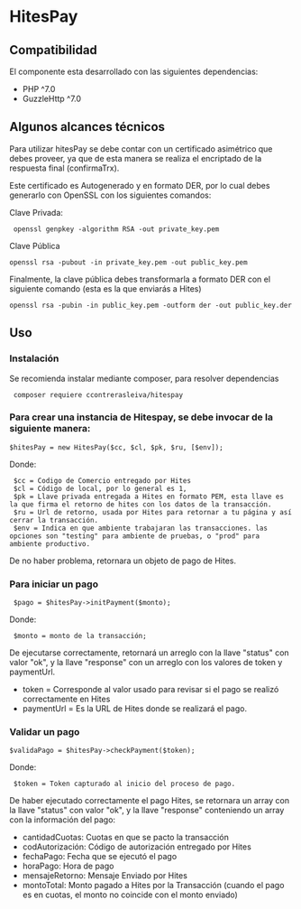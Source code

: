# HitesPay

## Compatibilidad
El componente esta desarrollado con las siguientes dependencias:

* PHP ^7.0
* GuzzleHttp ^7.0

## Algunos alcances técnicos

Para utilizar hitesPay se debe contar con un certificado asimétrico que debes proveer, ya que de esta manera se realiza el encriptado de la respuesta final (confirmaTrx).

Este certificado es Autogenerado y en formato DER, por lo cual debes generarlo con OpenSSL con los siguientes comandos:

Clave Privada:

     openssl genpkey -algorithm RSA -out private_key.pem
  
Clave Pública

    openssl rsa -pubout -in private_key.pem -out public_key.pem

Finalmente, la clave pública debes transformarla a formato DER con el siguiente comando (esta es la que enviarás a Hites)

    openssl rsa -pubin -in public_key.pem -outform der -out public_key.der

## Uso

### Instalación

Se recomienda instalar mediante composer, para resolver dependencias

     composer requiere ccontrerasleiva/hitespay

### Para crear una instancia de Hitespay, se debe invocar de la siguiente manera:

    $hitesPay = new HitesPay($cc, $cl, $pk, $ru, [$env]);

Donde:

     $cc = Codigo de Comercio entregado por Hites
     $cl = Código de local, por lo general es 1,
     $pk = Llave privada entregada a Hites en formato PEM, esta llave es la que firma el retorno de hites con los datos de la transacción.
     $ru = Url de retorno, usada por Hites para retornar a tu página y así cerrar la transacción.
     $env = Indica en que ambiente trabajaran las transacciones. las opciones son "testing" para ambiente de pruebas, o "prod" para ambiente productivo.

De no haber problema, retornara un objeto de pago de Hites.

### Para iniciar un pago

     $pago = $hitesPay->initPayment($monto);

Donde:

     $monto = monto de la transacción;
 
De ejecutarse correctamente, retornará un arreglo con la llave "status" con valor "ok", y la llave "response" con un arreglo con los valores de token y paymentUrl.

   * token = Corresponde al valor usado para revisar si el pago se realizó correctamente en Hites
   * paymentUrl = Es la URL de Hites donde se realizará el pago.

### Validar un pago

    $validaPago = $hitesPay->checkPayment($token);

Donde:
     
     $token = Token capturado al inicio del proceso de pago.

De haber ejecutado correctamente el pago Hites, se retornara un array con la llave "status" con valor "ok", y la llave "response" conteniendo un array con la información del pago:
  
  * cantidadCuotas: Cuotas en que se pacto la transacción
  * codAutorización: Código de autorización entregado por Hites
  * fechaPago: Fecha que se ejecutó el pago
  * horaPago: Hora de pago
  * mensajeRetorno: Mensaje Enviado por Hites
  * montoTotal: Monto pagado a Hites por la Transacción (cuando el pago es en cuotas, el monto no coincide con el monto enviado)
  
 
